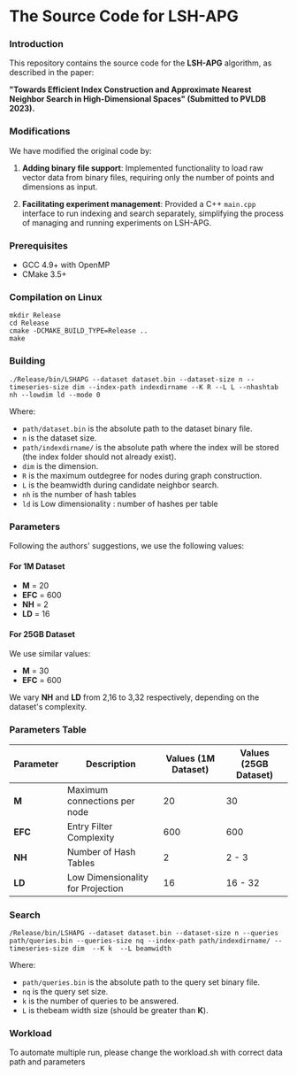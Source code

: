 # The Source Code for LSH-APG

### Introduction

This repository contains the source code for the **LSH-APG** algorithm, as described in the paper:

**"Towards Efficient Index Construction and Approximate Nearest Neighbor Search in High-Dimensional Spaces" (Submitted to PVLDB 2023).**

### Modifications

We have modified the original code by:

1. **Adding binary file support**: Implemented functionality to load raw vector data from binary files, requiring only the number of points and dimensions as input.

2. **Facilitating experiment management**: Provided a C++ `main.cpp` interface to run indexing and search separately, simplifying the process of managing and running experiments on LSH-APG.


### Prerequisites

- GCC 4.9+ with OpenMP
- CMake 3.5+

### Compilation on Linux
```shell
mkdir Release
cd Release
cmake -DCMAKE_BUILD_TYPE=Release ..
make
```


### Building
```shell
./Release/bin/LSHAPG --dataset dataset.bin --dataset-size n --timeseries-size dim --index-path indexdirname --K R --L L --nhashtab nh --lowdim ld --mode 0
```

Where:
- `path/dataset.bin` is the absolute path to the dataset binary file.
- `n` is the dataset size.
- `path/indexdirname/` is the absolute path where the index will be stored (the index folder should not already exist).
- `dim` is the dimension.
- `R` is the maximum outdegree for nodes during graph construction.
- `L` is the beamwidth during candidate neighbor search.
- `nh` is the number of hash tables
- `ld` is Low dimensionality : number of hashes per table


### Parameters

Following the authors' suggestions, we use the following values:

#### For 1M Dataset

- **M** = 20
- **EFC** = 600
- **NH** = 2
- **LD** = 16

#### For 25GB Dataset

We use similar values:

- **M** = 30
- **EFC** = 600

We vary **NH** and **LD** from 2,16 to 3,32 respectively, depending on the dataset's complexity.

### Parameters Table

| **Parameter** | **Description**                           | **Values (1M Dataset)** | **Values (25GB Dataset)** |
|---------------|-------------------------------------------|--------------------------|---------------------------|
| **M**         | Maximum connections per node              | 20                       | 30                        |
| **EFC**       | Entry Filter Complexity                   | 600                      | 600                       |
| **NH**        | Number of Hash Tables                     | 2                        | 2 - 3                     |
| **LD**        | Low Dimensionality for Projection         | 16                       | 16 - 32                   |

### Search
```shell
/Release/bin/LSHAPG --dataset dataset.bin --dataset-size n --queries path/queries.bin --queries-size nq --index-path path/indexdirname/ --timeseries-size dim  --K k  --L beamwidth 
```
Where:
- `path/queries.bin` is the absolute path to the query set binary file.
- `nq` is the query set size.
- `k` is  the number of queries to be answered.
- `L` is thebeam width size (should be greater than **K**).

### Workload
To automate multiple run, please change the workload.sh with correct data path and parameters 
